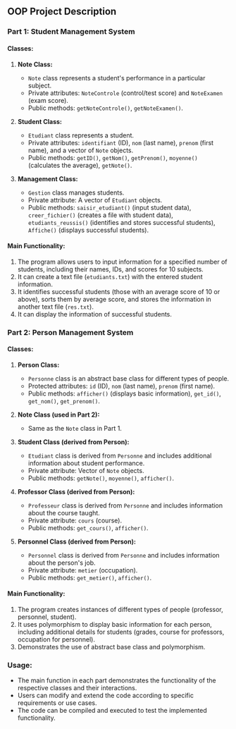 ## OOP Project Description

### Part 1: Student Management System

#### Classes:

1. **Note Class:**
   - `Note` class represents a student's performance in a particular subject.
   - Private attributes: `NoteControle` (control/test score) and `NoteExamen` (exam score).
   - Public methods: `getNoteControle()`, `getNoteExamen()`.

2. **Student Class:**
   - `Etudiant` class represents a student.
   - Private attributes: `identifiant` (ID), `nom` (last name), `prenom` (first name), and a vector of `Note` objects.
   - Public methods: `getID()`, `getNom()`, `getPrenom()`, `moyenne()` (calculates the average), `getNote()`.
   
3. **Management Class:**
   - `Gestion` class manages students.
   - Private attribute: A vector of `Etudiant` objects.
   - Public methods: `saisir_etudiant()` (input student data), `creer_fichier()` (creates a file with student data), `etudiants_reussis()` (identifies and stores successful students), `Affiche()` (displays successful students).

#### Main Functionality:

1. The program allows users to input information for a specified number of students, including their names, IDs, and scores for 10 subjects.
2. It can create a text file (`etudiants.txt`) with the entered student information.
3. It identifies successful students (those with an average score of 10 or above), sorts them by average score, and stores the information in another text file (`res.txt`).
4. It can display the information of successful students.

### Part 2: Person Management System

#### Classes:

1. **Person Class:**
   - `Personne` class is an abstract base class for different types of people.
   - Protected attributes: `id` (ID), `nom` (last name), `prenom` (first name).
   - Public methods: `afficher()` (displays basic information), `get_id()`, `get_nom()`, `get_prenom()`.

2. **Note Class (used in Part 2):**
   - Same as the `Note` class in Part 1.

3. **Student Class (derived from Person):**
   - `Etudiant` class is derived from `Personne` and includes additional information about student performance.
   - Private attribute: Vector of `Note` objects.
   - Public methods: `getNote()`, `moyenne()`, `afficher()`.

4. **Professor Class (derived from Person):**
   - `Professeur` class is derived from `Personne` and includes information about the course taught.
   - Private attribute: `cours` (course).
   - Public methods: `get_cours()`, `afficher()`.

5. **Personnel Class (derived from Person):**
   - `Personnel` class is derived from `Personne` and includes information about the person's job.
   - Private attribute: `metier` (occupation).
   - Public methods: `get_metier()`, `afficher()`.

#### Main Functionality:

1. The program creates instances of different types of people (professor, personnel, student).
2. It uses polymorphism to display basic information for each person, including additional details for students (grades, course for professors, occupation for personnel).
3. Demonstrates the use of abstract base class and polymorphism.

### Usage:

- The main function in each part demonstrates the functionality of the respective classes and their interactions. 
- Users can modify and extend the code according to specific requirements or use cases.
- The code can be compiled and executed to test the implemented functionality.
